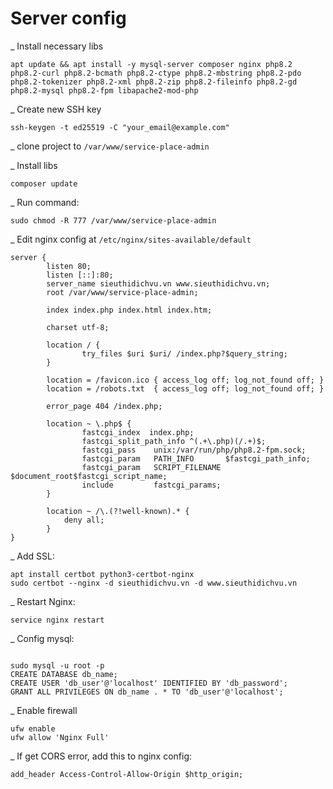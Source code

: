 # Server config

_ Install necessary libs

```
apt update && apt install -y mysql-server composer nginx php8.2 php8.2-curl php8.2-bcmath php8.2-ctype php8.2-mbstring php8.2-pdo php8.2-tokenizer php8.2-xml php8.2-zip php8.2-fileinfo php8.2-gd php8.2-mysql php8.2-fpm libapache2-mod-php
```

_ Create new SSH key

```
ssh-keygen -t ed25519 -C "your_email@example.com"
```

_ clone project to `/var/www/service-place-admin`

_ Install libs

```
composer update
```

_ Run command:

```
sudo chmod -R 777 /var/www/service-place-admin
```

_ Edit nginx config at `/etc/nginx/sites-available/default`

```
server {
        listen 80;
        listen [::]:80;
        server_name sieuthidichvu.vn www.sieuthidichvu.vn;
        root /var/www/service-place-admin;

        index index.php index.html index.htm;

        charset utf-8;

        location / {
                try_files $uri $uri/ /index.php?$query_string;
        }

        location = /favicon.ico { access_log off; log_not_found off; }
        location = /robots.txt  { access_log off; log_not_found off; }

        error_page 404 /index.php;

        location ~ \.php$ {
                fastcgi_index  index.php;
                fastcgi_split_path_info ^(.+\.php)(/.+)$;
                fastcgi_pass    unix:/var/run/php/php8.2-fpm.sock;
                fastcgi_param   PATH_INFO       $fastcgi_path_info;
                fastcgi_param   SCRIPT_FILENAME $document_root$fastcgi_script_name;
                include         fastcgi_params;
        }

        location ~ /\.(?!well-known).* {
            deny all;
        }
}
```

_ Add SSL:

```
apt install certbot python3-certbot-nginx
sudo certbot --nginx -d sieuthidichvu.vn -d www.sieuthidichvu.vn
```

_ Restart Nginx:

```
service nginx restart
```

_ Config mysql:

```

sudo mysql -u root -p
CREATE DATABASE db_name;
CREATE USER 'db_user'@'localhost' IDENTIFIED BY 'db_password';
GRANT ALL PRIVILEGES ON db_name . * TO 'db_user'@'localhost';

```

_ Enable firewall

```
ufw enable
ufw allow 'Nginx Full'
```

_ If get CORS error, add this to nginx config:

```
add_header Access-Control-Allow-Origin $http_origin;
```
